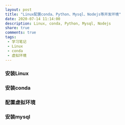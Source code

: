 ```yaml
---
layout: post
title: "Linux配置conda、Python、Mysql、Nodejs等开发环境"
date: 2020-07-14 11:14:00
description: Linux, conda, Python, Mysql, Nodejs
share: true
comments: true
tags:
 - 学习笔记
 - Linux
 - conda
 - 虚拟环境
---
```


### 安装Linux

### 安装conda

### 配置虚拟环境

### 安装mysql

